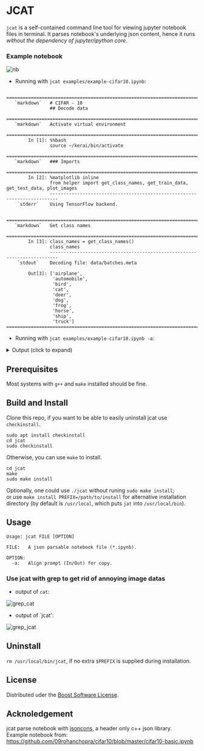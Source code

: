 # JCAT

`jcat` is a self-contained command line tool for viewing jupyter notebook files in terminal. It parses notebook's underlying json content, hence it runs *without the dependency of jupyter/ipython core*.

### Example notebook
![nb](https://user-images.githubusercontent.com/23008175/83876521-91f03800-a76b-11ea-8269-28f864e1394a.png)


* Running with `jcat examples/example-cifar10.ipynb`:

```
                =========================================================================
   `markdown`   # CIFAR - 10 
                ## Decode data
                =========================================================================
   `markdown`   Activate virtual environment
                =========================================================================
        In [1]: %%bash
                source ~/kerai/bin/activate
                =========================================================================
   `markdown`   ### Imports
                =========================================================================
        In [2]: %matplotlib inline
                from helper import get_class_names, get_train_data, get_test_data, plot_images
                -------------------------------------------------------------------------
    `stderr`    Using TensorFlow backend.

                =========================================================================
   `markdown`   Get class names
                =========================================================================
        In [3]: class_names = get_class_names()
                class_names
                -------------------------------------------------------------------------
    `stdout`    Decoding file: data/batches.meta

        Out[3]: ['airplane',
                 'automobile',
                 'bird',
                 'cat',
                 'deer',
                 'dog',
                 'frog',
                 'horse',
                 'ship',
                 'truck']
=========================================================================
```

* Running with `jcat examples/example-cifar10.ipynb -a`:
<details>
    <summary> Output (click to expand)</summary>

```
=========================================================================
# `markdown`
# CIFAR - 10 
## Decode data
=========================================================================
# `markdown`
Activate virtual environment
=========================================================================
# In [1]: 
%%bash
source ~/kerai/bin/activate
=========================================================================
# `markdown`
### Imports
=========================================================================
# In [2]: 
%matplotlib inline
from helper import get_class_names, get_train_data, get_test_data, plot_images
-------------------------------------------------------------------------
# `stderr`
Using TensorFlow backend.

=========================================================================
# `markdown`
Get class names
=========================================================================
# In [3]: 
class_names = get_class_names()
class_names
-------------------------------------------------------------------------
# `stdout`
Decoding file: data/batches.meta

# Out[3]: 
['airplane',
 'automobile',
 'bird',
 'cat',
 'deer',
 'dog',
 'frog',
 'horse',
 'ship',
 'truck']
=========================================================================
```
</details>

## Prerequisites

Most systems with `g++` and `make` installed should be fine.

## Build and Install

Clone this repo, if you want to be able to easily uninstall jcat use `checkinstall`.
```
sudo apt install checkinstall
cd jcat
sudo checkinstall

```
Otherwise, you can use `make` to install.
```
cd jcat
make
sudo make install
```
Optionally, one could use `./jcat` without runing `sudo make install`;  
or use `make install PREFIX=/path/to/install` for alternative installation directory (by default is `/usr/local`, which puts `jat` into `/usr/local/bin`).

## Usage

```
Usage: jcat FILE [OPTION]

FILE:	A json parsable notebook file (*.ipynb).

OPTION:
  -a:	Align prompt (In/Out) for copy.
```

### Use jcat with grep to get rid of annoying image datas

* output of `cat`:

![grep_cat](https://user-images.githubusercontent.com/23008175/89075159-2237ab80-d3b0-11ea-8872-d3361705833c.png)

* output of `jcat':

![grep_jcat](https://user-images.githubusercontent.com/23008175/89075189-34b1e500-d3b0-11ea-8fcd-6289cae6da17.png)


## Uninstall

`rm /usr/local/bin/jcat`, if no extra `$PREFIX` is supplied during installation.

## License

Distributed uder the [Boost Software License](http://www.boost.org/users/license.html). 

## Acknoledgement

jcat parse notebook with [jsoncons](https://github.com/danielaparker/jsoncons), a header only c++ json library.  
Example notebook from: https://github.com/09rohanchopra/cifar10/blob/master/cifar10-basic.ipynb
